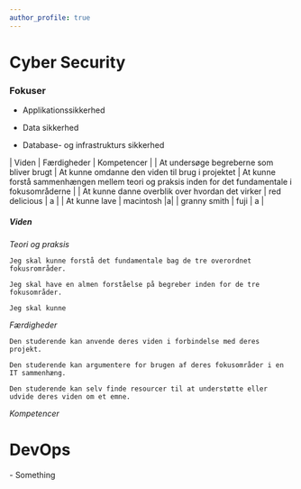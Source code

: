 ```yaml
---
author_profile: true
---
```


<h1>Cyber Security</h1>

<h3>Fokuser</h3>

<p>
  
  - Applikationssikkerhed
  
  
  - Data sikkerhed
  
  
  - Database- og infrastrukturs sikkerhed
  
  
</p>

| Viden | Færdigheder | Kompetencer |
| At undersøge begreberne som bliver brugt | At kunne omdanne den viden til brug i projektet | At kunne forstå sammenhængen mellem teori og praksis inden for det fundamentale i fokusområderne |
| At kunne danne overblik over hvordan det virker | red delicious | a |
| At kunne lave | macintosh |a|
| granny smith | fuji | a |



<h5>Viden</h5>

<p>
  
  _Teori og praksis_
  
    Jeg skal kunne forstå det fundamentale bag de tre overordnet fokusrområder.
    
    Jeg skal have en almen forståelse på begreber inden for de tre fokusområder.
    
    Jeg skal kunne
    
  _Færdigheder_
  
    Den studerende kan anvende deres viden i forbindelse med deres projekt.
    
    Den studerende kan argumentere for brugen af deres fokusområder i en IT sammenhæng.
    
    Den studerende kan selv finde resourcer til at understøtte eller udvide deres viden om et emne.
    
  _Kompetencer_
  
    
    
    
</p>


<h1>DevOps</h1>

<p>- Something</p>
